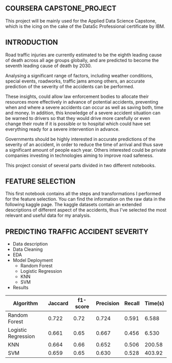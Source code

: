 ## COURSERA CAPSTONE_PROJECT

This project will be mainly used for the Applied Data Science Capstone, which is the icing on the cake of the DataSc Professional certificate by IBM.

## INTRODUCTION

Road traffic injuries are currently estimated to be the eighth leading cause of death across all age groups globally, and are predicted to become the seventh leading cause of death by 2030.

Analysing a significant range of factors, including weather conditions, special events, roadworks, traffic jams among others, an accurate prediction of the severity of the accidents can be performed.

These insights, could allow law enforcement bodies to allocate their resources more effectively in advance of potential accidents, preventing when and where a severe accidents can occur as well as saving both, time and money. In addition, this knowledge of a severe accident situation can be warned to drivers so that they would drive more carefully or even change their route if it is possible or to hospital which could have set everything ready for a severe intervention in advance.

Governments should be highly interested in accurate predictions of the severity of an accident, in order to reduce the time of arrival and thus save a significant amount of people each year. Others interested could be private companies investing in technologies aiming to improve road safeness.

This project consist of several parts divided in two different notebooks.

## FEATURE SELECTION

This first notebook contains all the steps and transformations I performed for the feature selection. You can find the information on the raw data in the following kaggle page. The kaggle datasets contain an extended descriptions of different aspect of the accidents, thus I've selected the most relevant and useful data for my analysis.

## PREDICTING TRAFFIC ACCIDENT SEVERITY

- Data description
- Data Cleaning
- EDA
- Model Deployment
  - Random Forest
  - Logistic Regression
  - KNN
  - SVM
- Results

| Algorithm	| Jaccard	| f1-score | Precision | Recall	| Time(s) |
| --------- | ------- | -------- | --------- | ------ | ------- |
| Random Forest	| 0.722	|0.72|	0.724|	0.591|	6.588|
|Logistic Regression	|0.661|	0.65|	0.667|	0.456|	6.530|
|KNN	|0.664	|0.66|	0.652|	0.506|	200.58|
|SVM	|0.659|	0.65|	0.630|	0.528	|403.92|
